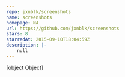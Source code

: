 ```yaml
---
repo: jxnblk/screenshots
name: screenshots
homepage: NA
url: https://github.com/jxnblk/screenshots
stars: 8
starredAt: 2015-09-10T18:04:59Z
description: |-
    null
---
```


[object Object]

